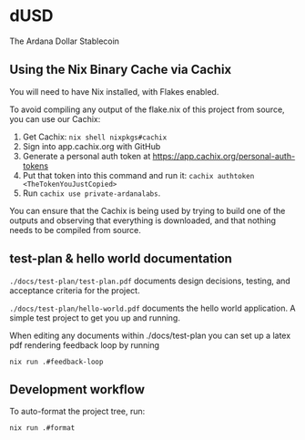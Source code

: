 # dUSD

The Ardana Dollar Stablecoin

## Using the Nix Binary Cache via Cachix

You will need to have Nix installed, with Flakes enabled.

To avoid compiling any output of the flake.nix of this project from source, you can use our Cachix:

1. Get Cachix: `nix shell nixpkgs#cachix`
2. Sign into app.cachix.org with GitHub
3. Generate a personal auth token at https://app.cachix.org/personal-auth-tokens
4. Put that token into this command and run it: `cachix authtoken <TheTokenYouJustCopied>`
5. Run `cachix use private-ardanalabs`.

You can ensure that the Cachix is being used by trying to build one of the outputs and observing that everything is downloaded, and that nothing needs to be compiled from source.


## test-plan & hello world documentation
`./docs/test-plan/test-plan.pdf` documents design decisions, testing, and acceptance criteria for the project.

`./docs/test-plan/hello-world.pdf` documents the hello world application. A simple test project to get you up and running. 

When editing any documents within ./docs/test-plan you can set up a latex pdf rendering feedback loop by running
```
nix run .#feedback-loop
```

## Development workflow

To auto-format the project tree, run:

```sh-session
nix run .#format
```
